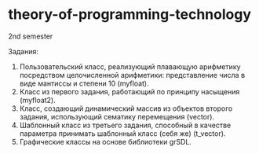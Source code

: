 # theory-of-programming-technology
2nd semester

Задания:
1) Пользовательский класс, реализующий плавающую арифметику посредством целочисленной арифметики: представление числа в виде мантиссы и степени 10 (myfloat).
2) Класс из первого задания, работающий по принципу насыщения (myfloat2).
3) Класс, создающий динамический массив из объектов второго задания, использующий сематику перемещения (vector).
4) Шаблонный класс из третьего задания, способный в качестве параметра принимать шаблонный класс (себя же) (t_vector).
5) Графические классы на основе библиотеки grSDL.
